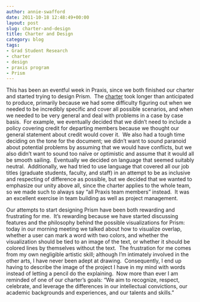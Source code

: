 ```yaml
---
author: annie-swafford
date: 2011-10-18 12:48:49+00:00
layout: post
slug: charter-and-design
title: Charter and Design
category: blog
tags:
- Grad Student Research
- charter
- design
- praxis program
- Prism
---
```


This has been an eventful week in Praxis, since we both finished our charter and started trying to design Prism.  The [charter](http://praxis.scholarslab.org/charter.html) took longer than anticipated to produce, primarily because we had some difficulty figuring out when we needed to be incredibly specific and cover all possible scenarios, and when we needed to be very general and deal with problems in a case by case basis.  For example, we eventually decided that we didn’t need to include a policy covering credit for departing members because we thought our general statement about credit would cover it.  We also had a tough time deciding on the tone for the document; we didn’t want to sound paranoid about potential problems by assuming that we would have conflicts, but we also didn’t want to sound too naïve or optimistic and assume that it would all be smooth sailing.  Eventually we decided on language that seemed suitably neutral.  Additionally, we had tried to use language that covered all our job titles (graduate students, faculty, and staff) in an attempt to be as inclusive and respecting of difference as possible, but we decided that we wanted to emphasize our unity above all, since the charter applies to the whole team, so we made such to always say “all Praxis team members” instead.  It was an excellent exercise in team building as well as project management.

Our attempts to start designing Prism have been both rewarding and frustrating for me.  It’s rewarding because we have started discussing features and the philosophy behind the possible visualizations for Prism: today in our morning meeting we talked about how to visualize overlap, whether a user can mark a word with two colors, and whether the visualization should be tied to an image of the text, or whether it should be colored lines by themselves without the text.  The frustration for me comes from my own negligible artistic skill; although I’m intimately involved in the other arts, I have never been adept at drawing.  Consequently, I end up having to describe the image of the project I have in my mind with words instead of letting a pencil do the explaining.  Now more than ever I am reminded of one of our charter’s goals: “We aim to recognize, respect, celebrate, and leverage the differences in our intellectual convictions, our academic backgrounds and experiences, and our talents and skills.”
